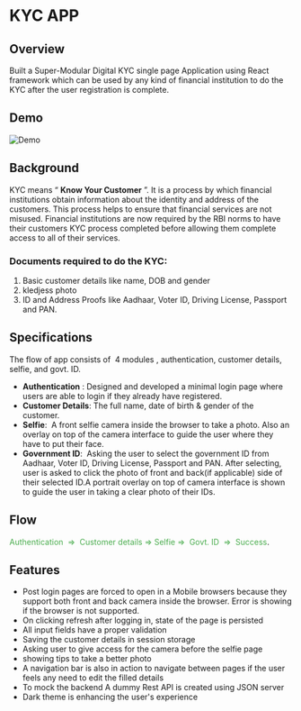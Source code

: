# KYC APP

## Overview

Built a Super-Modular Digital KYC ​single page Application using React framework which can be used by any kind of financial institution to do the KYC after the user registration is complete.

## Demo

![Demo](https://github.com/kledjess/test_clonage)

## Background

KYC means “​ **Know Your Customer​** ”. It is a process by which financial institutions obtain information about the identity and address of the customers. This process helps to ensure that financial services are not misused. Financial institutions are now required by the RBI norms to have their customers KYC process completed before allowing them complete access to all of their services.

### Documents required to do the KYC:

1. Basic customer details like name, DOB and gender
2. kledjess photo
3. ID and Address Proofs like Aadhaar, Voter ID, Driving License, Passport and PAN.

## Specifications

The flow of app consists of ​ 4 modules​ , authentication, customer details, selfie, and govt. ID.

-   **Authentication​** : Designed and developed a minimal login page where users are able to login if they already have registered.
-   **Customer Details**: The full name, date of birth & gender of the customer.
-   **Selfie**: ​ A front selfie camera ​inside the browser to take a photo. Also an overlay on top of the camera interface to guide the user where they have to put their face.
-   **Government ID**: ​ Asking the user to select the government ID from Aadhaar, Voter ID, Driving License, Passport and PAN. After selecting, user is asked to click the photo of front and back(if applicable) side of their selected ID.A portrait overlay on top of camera interface is shown to guide the user in taking a clear photo of their IDs.

## Flow

<span style="color:#4BAD4F"> Authentication ​ => ​ Customer details ​ => Selfie => ​ Govt. ID ​ => ​ Success</span>.

## Features

-   Post login pages are forced to open in a Mobile browsers because they support both front and back camera inside the browser. Error is showing if the browser is not supported.
-   On clicking refresh after logging in, state of the page is persisted
-   All input fields have a proper validation
-   Saving the customer details in session storage
-   Asking user to give access for the camera before the selfie page
-   showing tips to take a better photo
-   A navigation bar is also in action to navigate between pages if the user feels any need to edit the filled details
-   To mock the backend A dummy Rest API is created using JSON server
-   Dark theme is enhancing the user's experience

